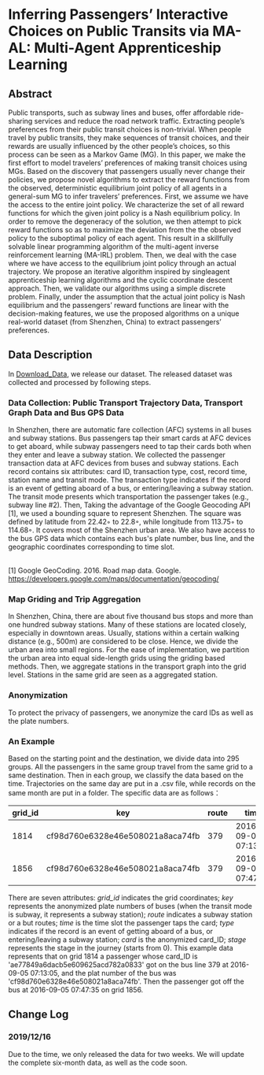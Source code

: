 # Inferring Passengers’ Interactive Choices on Public Transits via MA-AL: Multi-Agent Apprenticeship Learning

Abstract
----
Public transports, such as subway lines and buses, offer affordable ride-sharing services and reduce the road network traffic. Extracting
people’s preferences from their public transit choices is non-trivial. When people travel by public transits, they make sequences of transit choices, and their rewards are usually influenced by the other people’s choices, so this process can be seen as a Markov Game
(MG). In this paper, we make the first effort to model travelers’ preferences of making transit choices using MGs. Based on the discovery that passengers usually never change their policies, we propose novel algorithms to extract the reward functions from the observed, deterministic equilibrium joint policy of all agents in a general-sum MG to infer travelers’ preferences. First, we assume we have the access to the entire joint policy. We characterize the set of all reward functions for which the given joint policy is a Nash equilibrium policy. In order to remove the degeneracy of the solution, we then attempt to pick reward functions so as to maximize the deviation from the the observed policy to the suboptimal policy of each agent. This result in a skillfully solvable linear programming algorithm of the multi-agent inverse reinforcement learning (MA-IRL) problem. Then, we deal with the case where we have access to the equilibrium joint policy through an actual trajectory. We propose an iterative algorithm inspired by singleagent apprenticeship learning algorithms and the cyclic coordinate descent approach. Then, we validate our algorithms using a simple discrete problem. Finally, under the assumption that the actual joint policy is Nash equilibrium and the passengers’ reward functions are linear with the decision-making features, we use the proposed algorithms on a unique real-world dataset (from Shenzhen, China) to extract passengers’ preferences.

Data Description
----
In [Download_Data](https://anonymous.4open.science/repository/4fe4a551-b4df-43cf-8cb7-47dff24fe608/Download_Data/), we release our dataset. The released dataset was collected and processed by following steps.

### Data Collection: Public Transport Trajectory Data, Transport Graph Data and Bus GPS Data
In Shenzhen, there are automatic fare collection (AFC) systems in all buses and subway stations. Bus passengers tap their smart cards at AFC devices to get aboard, while subway passengers need to tap their cards both when they enter and leave a subway station. We collected the passenger transaction data at AFC devices from buses and subway stations. Each record contains six attributes: card ID, transaction type, cost, record time, station name and transit mode. The transaction type indicates if the record is an event of getting aboard of a bus, or entering/leaving a subway station. The transit mode presents which transportation the passenger takes (e.g., subway line #2). Then, Taking the advantage of the Google Geocoding API [1], we used a bounding square to represent Shenzhen. The square was defined by latitude from 22.42◦ to 22.8◦, while longitude from 113.75◦ to 114.68◦. It covers most of the Shenzhen urban area. We also have access to the bus GPS data which contains each bus's plate number, bus line, and the geographic coordinates corresponding to time slot.

<br>[1] Google GeoCoding. 2016. Road map data. Google. https://developers.google.com/maps/documentation/geocoding/

### Map Griding and Trip Aggregation
In Shenzhen, China, there are about five thousand bus stops and more than one hundred subway stations. Many of these stations are located closely, especially in downtown areas. Usually, stations within a certain walking distance (e.g., 500m) are considered to be close. Hence, we divide the urban area into small regions. For the ease of implementation, we partition the urban area into equal side-length grids using the griding based methods. Then, we aggregate stations in the transport graph into the grid level. Stations in the same grid are seen as a aggregated station. 


### Anonymization
To protect the privacy of passengers, we anonymize the card IDs as well as the plate numbers.

### An Example
Based on the starting point and the destination, we divide data into 295 groups. All the passengers in the same group travel from the same grid to a same destination. Then in each group, we classify the data based on the time. Trajectories on the same day are put in a .csv file, while records on the same month are put in a folder. The specific data are as follows：

| grid_id | key | route | time | type |	card | stage |
| ------ | ------ | ------ |------ |------ |------ |------ |
|1814 |	cf98d760e6328e46e508021a8aca74fb |	379 |	2016-09-05 07:13:05	| bus_on |	ae77849a6dacb5e609625acd782a0833 |	0 |
|1856 |	cf98d760e6328e46e508021a8aca74fb |	379 |	2016-09-05 07:47:35 |	bus_off |	ae77849a6dacb5e609625acd782a0833 |	1 |

There are seven attributes: *grid_id* indicates the grid coordinates; *key* represents the anonymized plate numbers of buses (when the transit mode is subway, it represents a subway station); *route* indicates a subway station or a but routes; *time* is the time slot the passenger taps the card; *type* indicates if the record is an event of getting aboard of a bus, or entering/leaving a subway station; *card* is the anonymized card_ID; *stage* represents the stage in the journey (starts from 0). This example data represents that on grid 1814 a passenger whose card_ID is 'ae77849a6dacb5e609625acd782a0833' got on the bus line 379 at 2016-09-05 07:13:05, and the plat number of the bus was 'cf98d760e6328e46e508021a8aca74fb'. Then the passenger got off the bus at 2016-09-05 07:47:35 on grid 1856.



Change Log
-----

### 2019/12/16
Due to the time, we only released the data for two weeks. We will update the complete six-month data, as well as the code soon.
